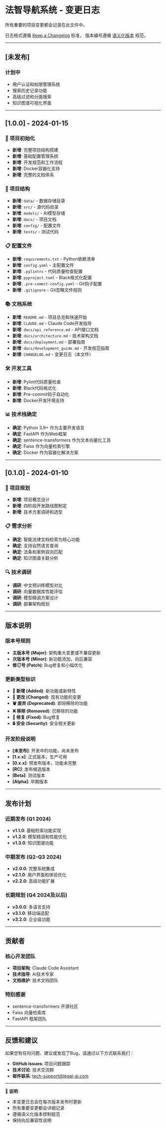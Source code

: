 # 法智导航系统 - 变更日志

所有重要的项目变更都会记录在此文件中。

日志格式遵循 [Keep a Changelog](https://keepachangelog.com/zh-CN/1.0.0/) 标准，
版本编号遵循 [语义化版本](https://semver.org/lang/zh-CN/) 规范。

---

## [未发布]

### 计划中
- 用户认证和权限管理系统
- 搜索历史记录功能
- 高级过滤和分面搜索
- 知识图谱可视化界面

---

## [1.0.0] - 2024-01-15

### 🎉 项目初始化
- **新增**: 完整项目结构搭建
- **新增**: 基础配置管理系统
- **新增**: 开发规范和工作流程
- **新增**: Docker容器化支持
- **新增**: 完整的文档体系

### 📁 项目结构
- **新增**: `data/` - 数据存储目录
- **新增**: `src/` - 源代码目录
- **新增**: `models/` - AI模型存储
- **新增**: `docs/` - 项目文档
- **新增**: `config/` - 配置文件
- **新增**: `tests/` - 测试代码

### 📋 配置文件
- **新增**: `requirements.txt` - Python依赖清单
- **新增**: `config.yaml` - 主配置文件
- **新增**: `.pylintrc` - 代码质量检查配置
- **新增**: `pyproject.toml` - Black格式化配置
- **新增**: `.pre-commit-config.yaml` - Git钩子配置
- **新增**: `.gitignore` - Git忽略文件规则

### 📚 文档系统
- **新增**: `README.md` - 项目总览和快速开始
- **新增**: `CLAUDE.md` - Claude Code开发指导
- **新增**: `docs/api_reference.md` - API接口文档
- **新增**: `docs/architecture.md` - 技术架构文档
- **新增**: `docs/deployment.md` - 部署指南
- **新增**: `docs/development_guide.md` - 开发规范指南
- **新增**: `CHANGELOG.md` - 变更日志（本文件）

### 🛠️ 开发工具
- **新增**: Pylint代码质量检查
- **新增**: Black代码格式化
- **新增**: Pre-commit钩子自动化
- **新增**: Docker开发环境支持

### 📊 技术栈确定
- **确定**: Python 3.9+ 作为主要开发语言
- **确定**: FastAPI 作为Web框架
- **确定**: sentence-transformers 作为文本向量化工具
- **确定**: Faiss 作为向量检索引擎
- **确定**: Docker 作为容器化解决方案

---

## [0.1.0] - 2024-01-10

### 🎯 项目规划
- **新增**: 项目概念设计
- **新增**: 四阶段开发路线图制定
- **新增**: 技术方案调研和选型

### 📋 需求分析
- **确定**: 智能法律文档检索为核心功能
- **确定**: 支持自然语言查询
- **确定**: 法条和案例双向匹配
- **确定**: 知识图谱关联分析

### 🔍 技术调研
- **调研**: 中文预训练模型对比
- **调研**: 向量数据库性能评估
- **调研**: 模型精调方案设计
- **调研**: 部署架构规划

---

## 版本说明

### 版本号规则
- **主版本号 (Major)**: 架构重大变更或不兼容更新
- **次版本号 (Minor)**: 新功能添加，向后兼容
- **修订号 (Patch)**: Bug修复和小幅优化

### 更新类型标识
- **🎉 新增 (Added)**: 新功能或新特性
- **🔄 更改 (Changed)**: 现有功能的变更
- **🗑️ 废弃 (Deprecated)**: 即将移除的功能
- **❌ 移除 (Removed)**: 已移除的功能
- **🐛 修复 (Fixed)**: Bug修复
- **🔒 安全 (Security)**: 安全相关更新

### 开发阶段说明
- **[未发布]**: 开发中的功能，尚未发布
- **[1.x.x]**: 正式版本，生产可用
- **[0.x.x]**: 预发布版本，功能未完整
- **[RC]**: 发布候选版本
- **[Beta]**: 测试版本
- **[Alpha]**: 早期版本

---

## 发布计划

### 近期发布 (Q1 2024)
- **v1.1.0**: 基础检索功能实现
- **v1.2.0**: 模型精调和性能优化
- **v1.3.0**: 知识图谱功能

### 中期发布 (Q2-Q3 2024)
- **v2.0.0**: 完整系统集成
- **v2.1.0**: 用户界面和体验优化
- **v2.2.0**: 高级功能扩展

### 长期规划 (Q4 2024及以后)
- **v3.0.0**: 多语言支持
- **v3.1.0**: 移动端适配
- **v3.2.0**: 企业级功能

---

## 贡献者

### 核心开发团队
- **项目架构**: Claude Code Assistant
- **技术指导**: AI技术专家
- **文档维护**: 技术文档团队

### 特别感谢
- sentence-transformers 开源社区
- Faiss 向量检索库
- FastAPI 框架团队

---

## 反馈和建议

如果您有任何问题、建议或发现了Bug，请通过以下方式联系我们：

- **GitHub Issues**: 项目问题跟踪
- **技术讨论**: 技术交流群
- **邮件联系**: tech-support@legal-ai.com

---

**📝 说明**: 
- 本变更日志会在每次版本发布时更新
- 所有重要变更都会详细记录
- 遵循语义化版本控制规范
- 保持向后兼容性说明